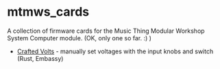 # mtmws_cards

A collection of firmware cards for the Music Thing Modular Workshop System Computer module. (OK, only one so far. :) ) 

 * [Crafted Volts](crafted_volts) - manually set voltages with the input knobs and switch (Rust, Embassy)

